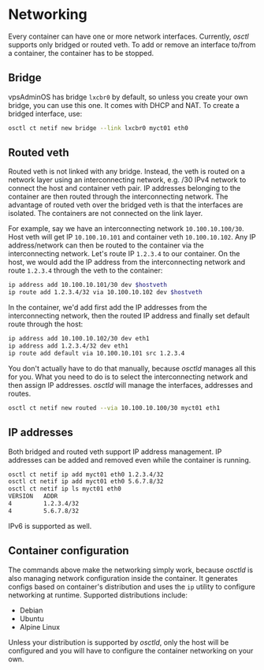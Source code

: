 # Networking
Every container can have one or more network interfaces. Currently, *osctl*
supports only bridged or routed veth. To add or remove an interface to/from
a container, the container has to be stopped.

## Bridge
vpsAdminOS has bridge `lxcbr0` by default, so unless you create your own bridge,
you can use this one. It comes with DHCP and NAT. To create a bridged interface,
use:

```bash
osctl ct netif new bridge --link lxcbr0 myct01 eth0
```

## Routed veth
Routed veth is not linked with any bridge. Instead, the veth is routed on
a network layer using an interconnecting network, e.g. /30 IPv4 network
to connect the host and container veth pair. IP addresses belonging to the
container are then routed through the interconnecting network.
The advantage of routed veth over the bridged veth is that the interfaces are
isolated. The containers are not connected on the link layer.

For example, say we have an interconnecting network `10.100.10.100/30`. Host
veth will get IP `10.100.10.101` and container veth `10.100.10.102`.
Any IP address/network can then be routed to the container via the interconnecting
network. Let's route IP `1.2.3.4` to our container. On the host, we would add
the IP address from the interconnecting network and route `1.2.3.4` through
the veth to the container:

```bash
ip address add 10.100.10.101/30 dev $hostveth
ip route add 1.2.3.4/32 via 10.100.10.102 dev $hostveth
```

In the container, we'd add first add the IP addresses from the interconnecting
network, then the routed IP address and finally set default route through
the host:

```bash
ip address add 10.100.10.102/30 dev eth1
ip address add 1.2.3.4/32 dev eth1
ip route add default via 10.100.10.101 src 1.2.3.4
```

You don't actually have to do that manually, because *osctld* manages all this
for you. What you need to do is to select the interconnecting network and then
assign IP addresses. *osctld* will manage the interfaces, addresses and routes.

```bash
osctl ct netif new routed --via 10.100.10.100/30 myct01 eth1
```

## IP addresses
Both bridged and routed veth support IP address management. IP addresses can
be added and removed even while the container is running.

```bash
osctl ct netif ip add myct01 eth0 1.2.3.4/32
osctl ct netif ip add myct01 eth0 5.6.7.8/32
osctl ct netif ip ls myct01 eth0
VERSION   ADDR       
4         1.2.3.4/32
4         5.6.7.8/32
```

IPv6 is supported as well.

## Container configuration
The commands above make the networking simply work, because *osctld* is also
managing network configuration inside the container. It generates configs
based on container's distribution and uses the `ip` utility to configure
networking at runtime. Supported distributions include:

 - Debian
 - Ubuntu
 - Alpine Linux

Unless your distribution is supported by *osctld*, only the host will be
configured and you will have to configure the container networking on your own.
